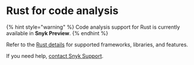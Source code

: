 # Rust for code analysis

{% hint style="warning" %}
Code analysis support for Rust is currently available in **Snyk Preview**.&#x20;
{% endhint %}

Refer to the [Rust details](../rust.md) for supported frameworks, libraries, and features.

If you need help, [contact Snyk Support](https://support.snyk.io/).

